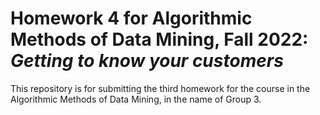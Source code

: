 # Homework 4 for Algorithmic Methods of Data Mining, Fall 2022: *Getting to know your customers*
This repository is for submitting the third homework for the course in the Algorithmic Methods of Data Mining, in the name of Group 3.
